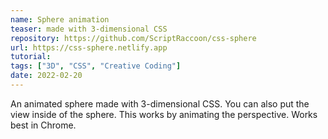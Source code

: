 ```yaml
---
name: Sphere animation
teaser: made with 3-dimensional CSS
repository: https://github.com/ScriptRaccoon/css-sphere
url: https://css-sphere.netlify.app
tutorial:
tags: ["3D", "CSS", "Creative Coding"]
date: 2022-02-20
---
```


An animated sphere made with 3-dimensional CSS. You can also put the view inside of the sphere. This works by animating the perspective. Works best in Chrome.
